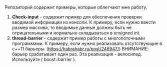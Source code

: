 Репозиторий содержит примеры, которые облегчают мне работу. 

1. <b>Check-input</b> - содержит пример для обеспечения проверки вводимой информации из консоли. К примеру, если нужно ввести размер массива, то вводимые данные должны быть не отрицательными и нормально складываться в unsigned int.
2. <b>thread-barrier</b> - содержит пример работы с многопоточными программами. К примеру, если нужно реализовать отсутствующие в с++11 барьеры. (https://habrahabr.ru/post/246947/) ВНИМАНИЕ: барьер срабатывает один раз. Эта реализация - велосипед. Используйте ( boost::barrier ). 
